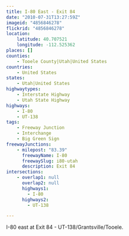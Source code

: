 ```yaml
---
title: I-80 East - Exit 84
date: "2010-07-31T13:27:59Z"
imageid: "4856846278"
flickrid: "4856846278"
location:
    latitude: 40.707521
    longitude: -112.525362
places: []
counties:
    - Tooele County|Utah|United States
countries:
    - United States
states:
    - Utah|United States
highwaytypes:
    - Interstate Highway
    - Utah State Highway
highways:
    - I-80
    - UT-138
tags:
    - Freeway Junction
    - Interchange
    - Big Green Sign
freewayJunctions:
    - milepost: "83.39"
      freewayName: I-80
      freewaySlug: i80-utah
      description: Exit 84
intersections:
    - overlap1: null
      overlap2: null
      highways1:
        - I-80
      highways2:
        - UT-138

---
```

I-80 east at Exit 84 - UT-138/Grantsville/Tooele.